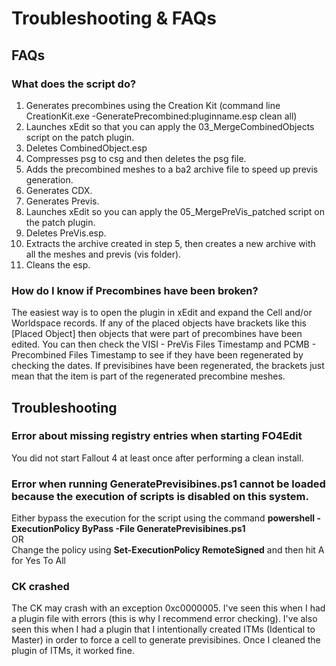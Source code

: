 # Troubleshooting & FAQs

## FAQs

### What does the script do?
1) Generates precombines using the Creation Kit (command line CreationKit.exe -GeneratePrecombined:pluginname.esp clean all)
2) Launches xEdit so that you can apply the 03_MergeCombinedObjects script on the patch plugin.
3) Deletes CombinedObject.esp
4) Compresses psg to csg and then deletes the psg file.
5) Adds the precombined meshes to a ba2 archive file to speed up previs generation.
6) Generates CDX.
7) Generates Previs.
8) Launches xEdit so you can apply the 05_MergePreVis_patched script on the patch plugin.
9) Deletes PreVis.esp.
10) Extracts the archive created in step 5, then creates a new archive with all the meshes and previs (vis folder).
11) Cleans the esp.

### How do I know if Precombines have been broken?
The easiest way is to open the plugin in xEdit and expand the Cell and/or Worldspace records. If any of the placed objects have brackets like this [Placed Object] then objects that were part of precombines have been edited. You can then check the VISI - PreVis Files Timestamp and PCMB - Precombined Files Timestamp to see if they have been regenerated by checking the dates. If previsibines have been regenerated, the brackets just mean that the item is part of the regenerated precombine meshes.

## Troubleshooting

### Error about missing registry entries when starting FO4Edit
You did not start Fallout 4 at least once after performing a clean install.

### Error when running GeneratePrevisibines.ps1 cannot be loaded because the execution of scripts is disabled on this system.
Either bypass the execution for the script using the command <b>powershell -ExecutionPolicy ByPass -File GeneratePrevisibines.ps1</b><br>
OR<br>
Change the policy using <b>Set-ExecutionPolicy RemoteSigned</b> and then hit A for Yes To All

### CK crashed
The CK may crash with an exception 0xc0000005. I've seen this when I had a plugin file with errors (this is why I recommend error checking). I've also seen this when I had a plugin that I intentionally created ITMs (Identical to Master) in order to force a cell to generate previsibines. Once I cleaned the plugin of ITMs, it worked fine.
